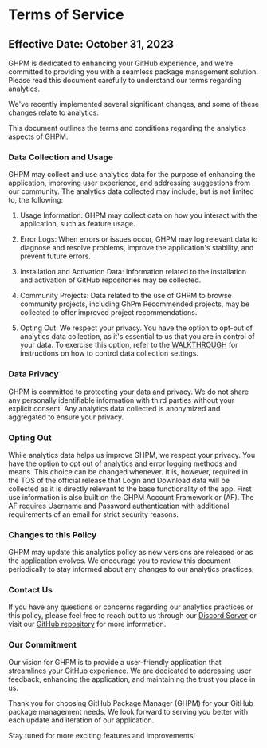 
Terms of Service
================

Effective Date: October 31, 2023
--------------------------------

GHPM is dedicated to enhancing your GitHub experience, and we're committed to providing you with a seamless package management solution. Please read this document carefully to understand our terms regarding analytics.

We've recently implemented several significant changes, and some of these changes relate to analytics.

This document outlines the terms and conditions regarding the analytics aspects of GHPM.

### Data Collection and Usage

GHPM may collect and use analytics data for the purpose of enhancing the application, improving user experience, and addressing suggestions from our community. The analytics data collected may include, but is not limited to, the following:

1.  Usage Information: GHPM may collect data on how you interact with the application, such as feature usage.

2.  Error Logs: When errors or issues occur, GHPM may log relevant data to diagnose and resolve problems, improve the application's stability, and prevent future errors.

3.  Installation and Activation Data: Information related to the installation and activation of GitHub repositories may be collected.

4.  Community Projects: Data related to the use of GHPM to browse community projects, including GhPm Recommended projects, may be collected to offer improved project recommendations.

5.  Opting Out: We respect your privacy. You have the option to opt-out of analytics data collection, as it's essential to us that you are in control of your data. To exercise this option, refer to the [WALKTHROUGH](https://github.com/smoke-wolf/GitHub-Package-Manager/wiki/Walkthrough-%E2%80%90Everything-about-GHPM#walk-through) for instructions on how to control data collection settings.

### Data Privacy

GHPM is committed to protecting your data and privacy. We do not share any personally identifiable information with third parties without your explicit consent. Any analytics data collected is anonymized and aggregated to ensure your privacy.

### Opting Out

While analytics data helps us improve GHPM, we respect your privacy. You have the option to opt out of analytics and error logging methods and means. This choice can be changed whenever. It is, however, required in the TOS of the official release that Login and Download data will be collected as it is directly relevant to the base functionality of the app. First use information is also built on the GHPM Account Framework or (AF). The AF requires Username and Password authentication with additional requirements of an email for strict security reasons.

### Changes to this Policy

GHPM may update this analytics policy as new versions are released or as the application evolves. We encourage you to review this document periodically to stay informed about any changes to our analytics practices.

### Contact Us

If you have any questions or concerns regarding our analytics practices or this policy, please feel free to reach out to us through our [Discord Server](https://discord.gg/dSQTDq39c) or visit our [GitHub repository](https://github.com/smoke-wolf/GitHub-Package-Manager) for more information.

### Our Commitment

Our vision for GHPM is to provide a user-friendly application that streamlines your GitHub experience. We are dedicated to addressing user feedback, enhancing the application, and maintaining the trust you place in us.

Thank you for choosing GitHub Package Manager (GHPM) for your GitHub package management needs. We look forward to serving you better with each update and iteration of our application.

Stay tuned for more exciting features and improvements!
